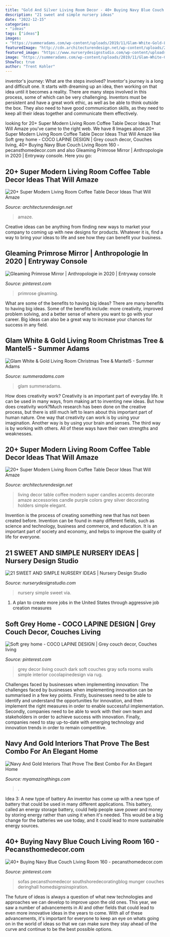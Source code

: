 ```yaml
---
title: "Gold And Silver Living Room Decor - 40+ Buying Navy Blue Couch Living Room 160"
description: "21 sweet and simple nursery ideas"
date: "2022-12-15"
categories:
- "ideas"
tags: ["ideas"]
images:
- "https://summeradams.com/wp-content/uploads/2019/11/Glam-White-Gold-Living-Room-Christmas-Tree-Mantel5.jpg"
featuredImage: "http://cdn.architecturendesign.net/wp-content/uploads/2015/11/AD-02-elegant-living-room-home-decor.jpg"
featured_image: "https://www.nurserydesignstudio.com/wp-content/uploads/2020/10/simple-nursery-ideas-17.png"
image: "https://summeradams.com/wp-content/uploads/2019/11/Glam-White-Gold-Living-Room-Christmas-Tree-Mantel5.jpg"
ShowToc: true
author: "Trent Kohler"
---
```



inventor's journey: What are the steps involved?
Inventor's journey is a long and difficult one. It starts with dreaming up an idea, then working on that idea until it becomes a reality. There are many steps involved in this process, some of which can be very challenging. Inventors must be persistent and have a great work ethic, as well as be able to think outside the box. They also need to have good communication skills, as they need to keep all their ideas together and communicate them effectively.

	

		
looking for 20+ Super Modern Living Room Coffee Table Decor Ideas That Will Amaze you've came to the right web. We have 8 Images about 20+ Super Modern Living Room Coffee Table Decor Ideas That Will Amaze like Soft grey home - COCO LAPINE DESIGN | Grey couch decor, Couches living, 40+ Buying Navy Blue Couch Living Room 160 - pecansthomedecor.com and also Gleaming Primrose Mirror | Anthropologie in 2020 | Entryway console. Here you go:
		
    
## 20+ Super Modern Living Room Coffee Table Decor Ideas That Will Amaze

<img loading=lazy src="https://cdn.architecturendesign.net/wp-content/uploads/2015/11/AD-08-best-coffee-table-decor-ideas.jpg" onerror="this.onerror=null;this.src='https://tse3.mm.bing.net/th?id=OIP.K7OhAxHTADx0yHzbMnSYjQHaLJ&amp;pid=15.1';" alt="20+ Super Modern Living Room Coffee Table Decor Ideas That Will Amaze">

_Source: architecturendesign.net_

>amaze. 

	

Creative ideas can be anything from finding new ways to market your company to coming up with new designs for products. Whatever it is, find a way to bring your ideas to life and see how they can benefit your business.

    
## Gleaming Primrose Mirror | Anthropologie In 2020 | Entryway Console

<img loading=lazy src="https://i.pinimg.com/736x/35/fa/f0/35faf05db0f6f252f5a7c0cf0c212f4d.jpg" onerror="this.onerror=null;this.src='https://tse4.mm.bing.net/th?id=OIP.ICSvPPCU6bsh5Wt9Kv3bkQHaLA&amp;pid=15.1';" alt="Gleaming Primrose Mirror | Anthropologie in 2020 | Entryway console">

_Source: pinterest.com_

>primrose gleaming. 

	

What are some of the benefits to having big ideas?
There are many benefits to having big ideas. Some of the benefits include: more creativity, improved problem solving, and a better sense of where you want to go with your career. Big ideas can also be a great way to increase your chances for success in any field.

    
## Glam White &amp; Gold Living Room Christmas Tree &amp; Mantel5 - Summer Adams

<img loading=lazy src="https://summeradams.com/wp-content/uploads/2019/11/Glam-White-Gold-Living-Room-Christmas-Tree-Mantel5.jpg" onerror="this.onerror=null;this.src='https://tse3.mm.bing.net/th?id=OIP.F4SBg6hZJpDPvTVykTVbXAHaLH&amp;pid=15.1';" alt="Glam White &amp; Gold Living Room Christmas Tree &amp; Mantel5 - Summer Adams">

_Source: summeradams.com_

>glam summeradams. 

	

How does creativity work?
Creativity is an important part of everyday life. It can be used in many ways, from making art to inventing new ideas. But how does creativity work?Much research has been done on the creative process, but there is still much left to learn about this important part of human nature. One way that creativity can work is by using your imagination. Another way is by using your brain and senses. The third way is by working with others. All of these ways have their own strengths and weaknesses.

    
## 20+ Super Modern Living Room Coffee Table Decor Ideas That Will Amaze

<img loading=lazy src="http://cdn.architecturendesign.net/wp-content/uploads/2015/11/AD-02-elegant-living-room-home-decor.jpg" onerror="this.onerror=null;this.src='https://tse4.mm.bing.net/th?id=OIP.kD53pdQntZJdHtcSxpALUgHaLH&amp;pid=15.1';" alt="20+ Super Modern Living Room Coffee Table Decor Ideas That Will Amaze">

_Source: architecturendesign.net_

>living decor table coffee modern super candles accents decorate amaze accessories candle purple colors grey silver decorating holders simple elegant. 

	

Invention is the process of creating something new that has not been created before. Invention can be found in many different fields, such as science and technology, business and commerce, and education. It is an important part of society and economy, and helps to improve the quality of life for everyone.

    
## 21 SWEET AND SIMPLE NURSERY IDEAS | Nursery Design Studio

<img loading=lazy src="https://www.nurserydesignstudio.com/wp-content/uploads/2020/10/simple-nursery-ideas-17.png" onerror="this.onerror=null;this.src='https://tse2.mm.bing.net/th?id=OIP.eIW4WuJL38D_C1vnHgYWwQHaLH&amp;pid=15.1';" alt="21 SWEET AND SIMPLE NURSERY IDEAS | Nursery Design Studio">

_Source: nurserydesignstudio.com_

>nursery simple sweet via. 

	

1. A plan to create more jobs in the United States through aggressive job creation measures 

    
## Soft Grey Home - COCO LAPINE DESIGN | Grey Couch Decor, Couches Living

<img loading=lazy src="https://i.pinimg.com/736x/a4/21/8b/a4218ba777968a91a20efbd4fa5200b6--dark-grey-couches-comfy-couches.jpg" onerror="this.onerror=null;this.src='https://tse1.mm.bing.net/th?id=OIP.z8MPpOsuwuF4jt7gG8f_yQHaKH&amp;pid=15.1';" alt="Soft grey home - COCO LAPINE DESIGN | Grey couch decor, Couches living">

_Source: pinterest.com_

>grey decor living couch dark soft couches gray sofa rooms walls simple interior cocolapinedesign via rug. 

	

Challenges faced by businesses when implementing innovation:
The challenges faced by businesses when implementing innovation can be summarised in a few key points. Firstly, businesses need to be able to identify and understand the opportunities for innovation, and then implement the right measures in order to enable successful implementation. Secondly, companies need to be able to work with their own team and stakeholders in order to achieve success with innovation. Finally, companies need to stay up-to-date with emerging technology and innovation trends in order to remain competitive.

    
## Navy And Gold Interiors That Prove The Best Combo For An Elegant Home

<img loading=lazy src="https://myamazingthings.com/wp-content/uploads/2017/10/navy-gold-interior-4-.jpg" onerror="this.onerror=null;this.src='https://tse1.mm.bing.net/th?id=OIP.rJGuB-pVyBLXTbwCS1XeggHaLG&amp;pid=15.1';" alt="Navy And Gold Interiors That Prove The Best Combo For An Elegant Home">

_Source: myamazingthings.com_

>. 

	

Idea 3: A new type of battery
An inventor has come up with a new type of battery that could be used in many different applications. This battery, called an energy storage battery, could help people save power and money by storing energy rather than using it when it's needed. This would be a big change for the batteries we use today, and it could lead to more sustainable energy sources.

    
## 40+ Buying Navy Blue Couch Living Room 160 - Pecansthomedecor.com

<img loading=lazy src="https://i.pinimg.com/736x/75/5c/8c/755c8cc8cc56c682ff19bf8a3df06050.jpg" onerror="this.onerror=null;this.src='https://tse4.mm.bing.net/th?id=OIP.67xxdv2nZBGKh0eILTpnwgHaK_&amp;pid=15.1';" alt="40+ Buying Navy Blue Couch Living Room 160 - pecansthomedecor.com">

_Source: pinterest.com_

>sofas pecansthomedecor southshoredecoratingblog munger couches deringhall homedsignsinspiration. 

	

The future of ideas is always a question of what new technologies and approaches we can develop to improve upon the old ones. This year, we saw a number of advancements in AI and other fields that could lead to even more innovative ideas in the years to come. With all of these advancements, it's important for everyone to keep an eye on whats going on in the world of ideas so that we can make sure they stay ahead of the curve and continue to be the best possible options.

